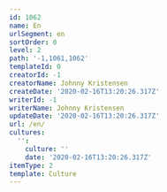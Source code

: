 ```yaml
---
id: 1062
name: En
urlSegment: en
sortOrder: 0
level: 2
path: '-1,1061,1062'
templateId: 0
creatorId: -1
creatorName: Johnny Kristensen
createDate: '2020-02-16T13:20:26.317Z'
writerId: -1
writerName: Johnny Kristensen
updateDate: '2020-02-16T13:20:26.317Z'
url: /en/
cultures:
  '':
    culture: ''
    date: '2020-02-16T13:20:26.317Z'
itemType: 2
template: Culture
---
```


